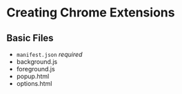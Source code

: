 # Creating Chrome Extensions

## Basic Files
- `manifest.json` _required_
- background.js
- foreground.js
- popup.html
- options.html
